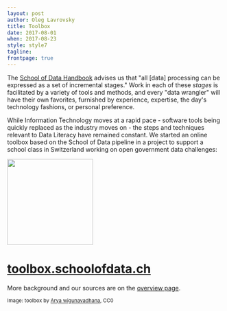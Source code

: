 ```yaml
---
layout: post
author: Oleg Lavrovsky
title: Toolbox
date: 2017-08-01
when: 2017-08-23
style: style7
tagline:
frontpage: true
---
```


The [School of Data Handbook](https://schoolofdata.org/handbook/) advises us that "all [data] processing can be expressed as a set of incremental stages." Work in each of these *stages* is facilitated by a variety of tools and methods, and every "data wrangler" will have their own favorites, furnished by experience, expertise, the day's technology fashions, or personal preference. 

While Information Technology moves at a rapid pace - software tools being quickly replaced as the industry moves on - the steps and techniques relevant to Data Literacy have remained constant. We started an online toolbox based on the School of Data pipeline in a project to support a school class in Switzerland working on open government data challenges: 

[<img src="http://opendata.utou.ch/presentations/open%20data%202017.6/images/toolbox2.png" width="200">](http://toolbox.schoolofdata.ch)

# [toolbox.schoolofdata.ch](http://toolbox.schoolofdata.ch)

More background and our sources are on the [overview page](http://toolbox.schoolofdata.ch/overview.html).

<small>Image: toolbox by [Arya wigunavadhana](https://openclipart.org/detail/190367/toolbox), CC0</small>
